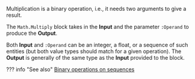 Multiplication is a binary operation, i.e., it needs two arguments to give a result.

The `Math.Multiply` block takes in the **Input** and the parameter `:Operand` to produce the **Output**.

Both **Input** and `:Operand` can be an integer, a float, or a sequence of such entities (but both value types should match for a given operation). The **Output** is generally of the same type as the **Input** provided to the block. 

??? info "See also"
    [Binary operations on sequences](../Add/#binary-operations-on-sequences)
